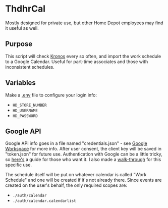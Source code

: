 # ThdhrCal
Mostly designed for private use, but other Home Depot employees may find it useful as well.

## Purpose
This script will check [Kronos](www.mythdhr.com) every so often, and import the work schedule to a Google Calendar. Useful for part-time associates and those with inconsistent schedules.

## Variables
Make a [.env](https://www.npmjs.com/package/dotenv) file to configure your login info:
- `HD_STORE_NUMBER`
- `HD_USERNAME`
- `HD_PASSWORD`

## Google API
Google API info goes in a file named "credentials.json" - see [Google Workspace](https://developers.google.com/workspace/guides/create-credentials) for more info. After user consent, the client key will be saved in "token.json" for future use. Authentication with Google can be a little tricky, so [here's](https://developers.google.com/identity/protocols/oauth2) a guide for those who want it. I also made a [walk-through](https://github.com/yureiTxt/ThdhrCal/blob/master/setupGuide.md) for this specific use.

The schedule itself will be put on whatever calendar is called "Work Schedule" and one will be created if it's not already there. Since events are created on the user's behalf, the only required scopes are:
- `./auth/calendar`
- `./auth/calendar.calendarlist`
